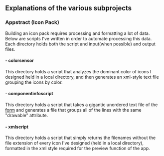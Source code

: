 ## Explanations of the various subprojects
### Appstract (Icon Pack)
Building an icon pack requires processing and formatting a lot of data. Below are scripts I've written in order to automate processing this data. Each directory holds both the script and input(when possible) and output files.
#### - colorsensor
This directory holds a script that analyzes the dominant color of icons I designed held in a local directory, and then generates an xml-style text file grouping the icons by color.
#### - componentinfoscript
This directory holds a script that takes a gigantic unordered text file of the [form](https://raw.githubusercontent.com/Delta-Icons/android/master/app/src/main/res/xml/appfilter.xml) and generates a file that groups all of the lines with the same "drawable" attribute.
#### - xmlscript
This directory holds a script that simply returns the filenames without the file extension of every icon I've designed (held in a local directory), formatted in the xml style required for the preview function of the app.
